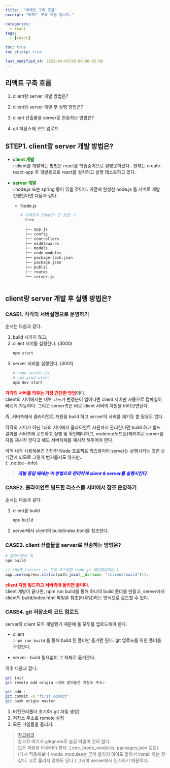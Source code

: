 ```yaml
---
title:  "리액트 구축 흐름"
excerpt: "리액트 구축 흐름 입니다."

categories:
  - react
tags:
  - [react]

toc: true
toc_sticky: true

last_modified_at: 2023-04-03T20:00:00-05:00
---
```


## 리액트 구축 흐름
1. client랑 server 개발 방법은?

2. client랑 server 개발 후 실행 방법은?

3. client 산출물을 server로 전송하는 방법은?

4. git 저장소에 코드 업로드

## STEP1. client랑 server 개발 방법은?
- <span style="color:green"><b>client 개발</b></span>  
    : client를 개발하는 방법은 react를 학습중이므로 설명못하겠다.. 현재는 create-react-app 후 개발용으로 react를 설치하고 실행 테스트하고 있다.

- <span style="color:green"><b>server 개발</b></span>  
    : node.js 또는 spring 등이 있을 것이다. 이전에 완성한 node.js 를 서버로 개발 진행한다면 다음과 같다.

    - Node.js  
      ```bash
      # 디렉토리 1depth 만 표현 :)
        tree
        . 
        ├── app.js
        ├── config
        ├── controllers
        ├── middlewares
        ├── models
        ├── node_modules
        ├── package-lock.json
        ├── package.json
        ├── public
        ├── routes
        └── server.js
        
        ```

## client랑 server 개발 후 실행 방법은?
### CASE1. 각각의 서버실행으로 운영하기 
순서는 다음과 같다.  

1. build 시키지 않고, 
2. client 서버를 실행한다. (3000)
    ```bash
    npm start

    ```
3. server 서버를 실행한다. (3001)
    ```bash
    # node server.js
    # npm prod start
    npm dev start

    ```

<span style="color:red"><b>각각의 서버를 띄우는 가장 간단한 방법</b></span>이다.  
client의 서버에서는 내부 코드가 변경분이 일어나면 client 서버만 자동으로 컴파일이 빠르게 가능하다. 그리고 server측은 바로 client 서버의 자원을 바라보면된다. 
  
즉, 서버측에서 클라이언트 자원을 build 하고 server의 서버를 재기동 할 필요도 없다.
  
각각의 서버가 아닌 1대의 서버에서 클라이언트 자원까지 관리한다면 build 하고 빌드 결과를 서버측에 로드하고 실행 및 확인해야하고, nodemo(노드몬)패키지로 server를 자동 재시작 한다고 해도 서버자체를 재시작 해주어야 한다.
  
아직 내가 사용해본건 간단한 Node 프로젝트 학습용이라 server는 실행시키는 것은 순식간에 되므로 그렇게 번거롭지도 않지만..   
{: .notice--info}

> <span style="color:blue"><b><I>개발 중일 때에는 이 방법으로 편리하게 client & server를 실행시킨다.</I></b></span>


### CASE2. 클라이언트 빌드한 리소스를 서버에서 참조 운영하기
순서는 다음과 같다.  

1. client를 build
    ```bash
    npm build

    ```
2. server에서 client의 build/index.html을 참조한다.


### CASE3. client 산출물을 server로 전송하는 방법은?
```bash
# 클라이언트 측
npm build

```
```js
// 서버측 (server.js 전에 포스팅한 node.js 메인파일이다.)
app.use(express.static(path.join(__dirname, "/client/build")));

```

<span style="color:red"><b>client 자원 빌드하고 서버측에 올리면 끝이다.</b></span>  
client 개발이 끝나면, npm run build를 통해 하나의 build 폴더를 만들고, server에서 client의 build/index.html 파일을 참조(라우팅)하는 방식으로 로드할 수 있다.


### CASE4. git 저장소에 코드 업로드
server와 client 모두 개발했기 때문에 둘 모두를 업로드해야 한다.

- client   
    : `npm run build` 를 통해 build 된 폴더만 옮기면 된다. git 업로드를 위한 폴더를 구성한다.

- server
    : build 필요없이 그 자체로 옮겨준다.

이후 다음과 같다.
  
```bash
git init
git remote add origin <미리 받아놓은 저장소 주소>

git add *
git commit -m "first commit"
git push origin master

```

1. 버전관리폴더 초기화(.git 파일 생성)
2. 저장소 주소로 remote 설정
3. 모든 파일들을 올리기.

> [참고링크](https://velog.io/@peration/React-server-client-%EA%B0%9C%EB%B0%9C#1-client%EC%99%80-server%EB%A5%BC-%EC%96%B4%EB%96%BB%EA%B2%8C-%EA%B0%9C%EB%B0%9C%ED%95%98%EC%A7%80)  
> 참고로 여기서 gitignore로 숨길 파일이 전혀 없다.  
> 모든 파일을 다올려야 한다. (.env, /node_modules, packages.json 등등)
> (다시 적용해보니 /node_modules는 굳이 올리지 않아도 알아서 install 하는 것 같다. 고로 올리지 않아도 된다.)
> 그래야 server에서 인식하기 때문이다.  
